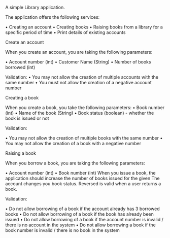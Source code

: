 A simple Library application.

The application offers the following services:

• Creating an account
• Creating books
• Raising books from a library for a specific period of time
• Print details of existing accounts

Create an account

When you create an account, you are taking the following parameters:

• Account number (int)
• Customer Name (String)
• Number of books borrowed (int)

Validation:
• You may not allow the creation of multiple accounts with the same number
• You must not allow the creation of a negative account number

Creating a book

When you create a book, you take the following parameters:
• Book number (int)
• Name of the book (String)
• Book status (boolean) - whether the book is issued or not

Validation:

• You may not allow the creation of multiple books with the same number
• You may not allow the creation of a book with a negative number

Raising a book

When you borrow a book, you are taking the following parameters:

• Account number (int)
• Book number (int)
When you issue a book, the application should increase the number of books issued for the given
The account changes you book status. Reversed is valid when a user returns a book.

Validation:

• Do not allow borrowing of a book if the account already has 3 borrowed books
• Do not allow borrowing of a book if the book has already been issued
• Do not allow borrowing of a book if the account number is invalid / there is no account in the system
• Do not allow borrowing a book if the book number is invalid / there is no book in the system
